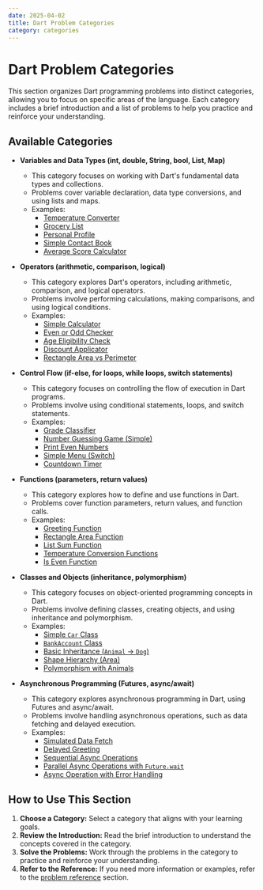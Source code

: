 ```yaml
---
date: 2025-04-02
title: Dart Problem Categories
category: categories
---
```


# Dart Problem Categories

This section organizes Dart programming problems into distinct categories, allowing you to focus on specific areas of the language. Each category includes a brief introduction and a list of problems to help you practice and reinforce your understanding.

## Available Categories

* **Variables and Data Types (int, double, String, bool, List, Map)**
    * This category focuses on working with Dart's fundamental data types and collections.
    * Problems cover variable declaration, data type conversions, and using lists and maps.
    * Examples:
        * [Temperature Converter](problems-all/variables/problem_variables_01.md)
        * [Grocery List](problems-all/variables/problem_variables_02.md)
        * [Personal Profile](problems-all/variables/problem_variables_03.md)
        * [Simple Contact Book](problems-all/variables/problem_variables_04.md)
        * [Average Score Calculator](problems-all/variables/problem_variables_05.md)

* **Operators (arithmetic, comparison, logical)**
    * This category explores Dart's operators, including arithmetic, comparison, and logical operators.
    * Problems involve performing calculations, making comparisons, and using logical conditions.
    * Examples:
        * [Simple Calculator](problems-all/operators/problem_operators_01.md)
        * [Even or Odd Checker](problems-all/operators/problem_operators_02.md)
        * [Age Eligibility Check](problems-all/operators/problem_operators_03.md)
        * [Discount Applicator](problems-all/operators/problem_operators_04.md)
        * [Rectangle Area vs Perimeter](problems-all/operators/problem_operators_05.md)

* **Control Flow (if-else, for loops, while loops, switch statements)**
    * This category focuses on controlling the flow of execution in Dart programs.
    * Problems involve using conditional statements, loops, and switch statements.
    * Examples:
        * [Grade Classifier](problems-all/control_flow/problem_control_flow_01.md)
        * [Number Guessing Game (Simple)](problems-all/control_flow/problem_control_flow_02.md)
        * [Print Even Numbers](problems-all/control_flow/problem_control_flow_03.md)
        * [Simple Menu (Switch)](problems-all/control_flow/problem_control_flow_04.md)
        * [Countdown Timer](problems-all/control_flow/problem_control_flow_05.md)

* **Functions (parameters, return values)**
    * This category explores how to define and use functions in Dart.
    * Problems cover function parameters, return values, and function calls.
    * Examples:
        * [Greeting Function](problems-all/functions/problem_functions_01.md)
        * [Rectangle Area Function](problems-all/functions/problem_functions_02.md)
        * [List Sum Function](problems-all/functions/problem_functions_03.md)
        * [Temperature Conversion Functions](problems-all/functions/problem_functions_04.md)
        * [Is Even Function](problems-all/functions/problem_functions_05.md)

* **Classes and Objects (inheritance, polymorphism)**
    * This category focuses on object-oriented programming concepts in Dart.
    * Problems involve defining classes, creating objects, and using inheritance and polymorphism.
    * Examples:
        * [Simple `Car` Class](problems-all/classes_objects/problem_classes_objects_01.md)
        * [`BankAccount` Class](problems-all/classes_objects/problem_classes_objects_02.md)
        * [Basic Inheritance (`Animal` -> `Dog`)](problems-all/classes_objects/problem_classes_objects_03.md)
        * [Shape Hierarchy (Area)](problems-all/classes_objects/problem_classes_objects_04.md)
        * [Polymorphism with Animals](problems-all/classes_objects/problem_classes_objects_05.md)

* **Asynchronous Programming (Futures, async/await)**
    * This category explores asynchronous programming in Dart, using Futures and async/await.
    * Problems involve handling asynchronous operations, such as data fetching and delayed execution.
    * Examples:
        * [Simulated Data Fetch](problems-all/async/problem_async_01.md)
        * [Delayed Greeting](problems-all/async/problem_async_02.md)
        * [Sequential Async Operations](problems-all/async/problem_async_03.md)
        * [Parallel Async Operations with `Future.wait`](problems-all/async/problem_async_04.md)
        * [Async Operation with Error Handling](problems-all/async/problem_async_05.md)

## How to Use This Section

1.  **Choose a Category:** Select a category that aligns with your learning goals.
2.  **Review the Introduction:** Read the brief introduction to understand the concepts covered in the category.
3.  **Solve the Problems:** Work through the problems in the category to practice and reinforce your understanding.
4.  **Refer to the Reference:** If you need more information or examples, refer to the [problem reference](../problems-all/problem_variables_01.md) section.